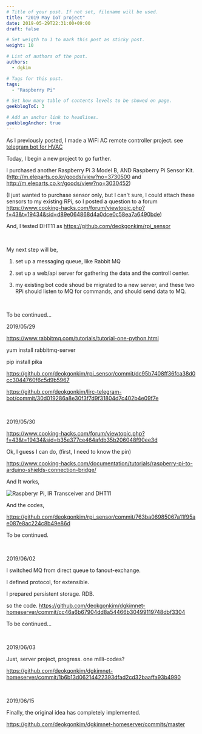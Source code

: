 ```yaml
---
# Title of your post. If not set, filename will be used.
title: "2019 May IoT project"
date: 2019-05-29T22:31:00+09:00
draft: false

# Set weigth to 1 to mark this post as sticky post.
weight: 10

# List of authors of the post.
authors:
  - dgkim

# Tags for this post.
tags:
  - "Raspberry Pi"

# Set how many table of contents levels to be showed on page.
geekblogToC: 3

# Add an anchor link to headlines.
geekblogAnchor: true
---
```


As I previously posted, I made a WiFi AC remote controller project. see [telegram bot for HVAC](/pages/posts/telegram-bot-try2)

Today, I begin a new project to go further.

I purchased another Raspberry Pi 3 Model B, AND Raspberry Pi Sensor Kit. (http://m.eleparts.co.kr/goods/view?no=3730500 and http://m.eleparts.co.kr/goods/view?no=3030452)

(I just wanted to purchase sensor only, but I can't sure, I could attach these sensors to my existing RPi, so I posted a question to a forum https://www.cooking-hacks.com/forum/viewtopic.php?f=43&t=19434&sid=d89e064868d4a0dce0c58ea7a6490bde)

And, I tested DHT11 as https://github.com/deokgonkim/rpi_sensor

&nbsp;

My next step will be,

1. set up a messaging queue, like Rabbit MQ

2. set up a web/api server for gathering the data and the controll center.

3. my existing bot code shoud be migrated to a new server, and these two RPi should listen to MQ for commands, and should send data to MQ.

&nbsp;

To be continued...

<!--more-->

2019/05/29

https://www.rabbitmq.com/tutorials/tutorial-one-python.html

yum install rabbitmq-server

pip install pika

https://github.com/deokgonkim/rpi_sensor/commit/dc95b7408ff36fca38d0cc3044760f6c5d9b5967

https://github.com/deokgonkim/lirc-telegram-bot/commit/30d019286a8e30f3f7d9f31804d7c402b4e09f7e

&nbsp;

2019/05/30

https://www.cooking-hacks.com/forum/viewtopic.php?f=43&t=19434&sid=b35e377ce464afdb35b206048f90ee3d

Ok, I guess I can do, (first, I need to know the pin)

https://www.cooking-hacks.com/documentation/tutorials/raspberry-pi-to-arduino-shields-connection-bridge/

And It works,

![Raspberyr Pi, IR Transceiver and DHT11](/uploads/2019-may-iot-project/Photo-2019-05-31-00-05-52_0448-1.jpg)

And the codes,

https://github.com/deokgonkim/rpi_sensor/commit/763ba06985067a11f95ae087e8ac224c8b49e86d

To be continued.

&nbsp;

2019/06/02

I switched MQ from direct queue to fanout-exchange.

I defined protocol, for extensible.

I prepared persistent storage. RDB.

so the code. https://github.com/deokgonkim/dgkimnet-homeserver/commit/cc46a6b67904dd8a54466b30499119748dbf3304

To be continued...

&nbsp;

2019/06/03

Just, server project, progress. one milli-codes?

https://github.com/deokgonkim/dgkimnet-homeserver/commit/1b6b13d06214422393dfad2cd32baaffa93b4990

&nbsp;

2019/06/15

Finally, the original idea has completely implemented.

https://github.com/deokgonkim/dgkimnet-homeserver/commits/master
